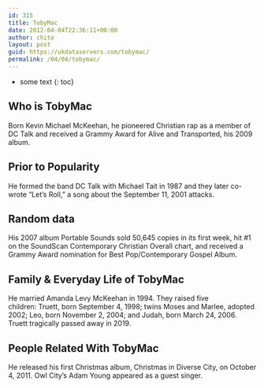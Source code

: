 ```yaml
---
id: 315
title: TobyMac
date: 2012-04-04T22:36:11+00:00
author: chito
layout: post
guid: https://ukdataservers.com/tobymac/
permalink: /04/04/tobymac/
---
```


* some text
{: toc}


## Who is  TobyMac
                  
                  
                  
Born Kevin Michael McKeehan, he pioneered Christian rap as a member of DC Talk and received a Grammy Award for Alive and Transported, his 2009 album.
                  
                
                
                
## Prior to Popularity 
                  
                  
                  
He formed the band DC Talk with Michael Tait in 1987 and they later co-wrote &#8220;Let&#8217;s Roll,&#8221; a song about the September 11, 2001 attacks.
                  
                
                
                
## Random data 
                  
                  
                  
His 2007 album Portable Sounds sold 50,645 copies in its first week, hit #1 on the SoundScan Contemporary Christian Overall chart, and received a Grammy Award nomination for Best Pop/Contemporary Gospel Album.
                  
                
                
                
## Family & Everyday Life of TobyMac
                  
                  
                  
He married Amanda Levy McKeehan in 1994. They raised five children: Truett, born September 4, 1998; twins Moses and Marlee, adopted 2002; Leo, born November 2, 2004; and Judah, born March 24, 2006. Truett tragically passed away in 2019. 
                  
                
                
                
## People Related With  TobyMac
                  
                  
                  
He released his first Christmas album, Christmas in Diverse City, on October 4, 2011. Owl City&#8217;s Adam Young appeared as a guest singer.
                  
                
              
            
          
          
          
    
    
  
